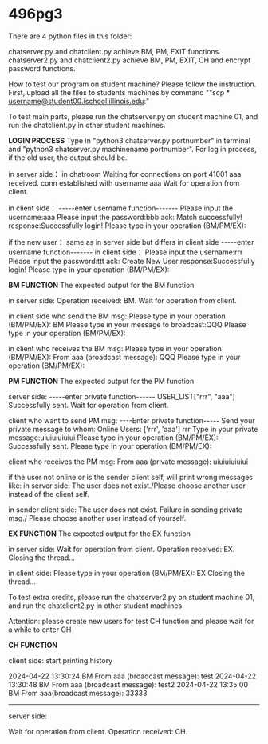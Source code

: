 # 496pg3

There are 4 python files in this folder:

chatserver.py and chatclient.py achieve BM, PM, EXIT functions.
chatserver2.py and chatclient2.py achieve BM, PM, EXIT, CH and encrypt password functions.



 How to test our program on student machine? Please follow the instruction. 
 First, upload all the files to students machines by command ""scp * username@student00.ischool.illinois.edu:"
 
To test main parts, please run the chatserver.py on student machine 01,
and run the chatclient.py in other student machines.

******LOGIN PROCESS******
Type in "python3 chatserver.py portnumber" in terminal and "python3 chatserver.py machinename portnumber".
For log in process, if the old user, the output should be.

in server side：
in chatroom
Waiting for connections on port 41001
aaa received.
conn established with username aaa
Wait for operation from client.

in client side：
-----enter username function-------
Please input the username:aaa
Please input the password:bbb
ack: Match successfully!
response:Successfully login!
Please type in your operation (BM/PM/EX):

if the new user：
same as in server side but differs in client side
-----enter username function-------
in  client side：
Please input the username:rrr
Please input the password:ttt
ack: Create New User
response:Successfully login!
Please type in your operation (BM/PM/EX):

******BM FUNCTION******
The expected output for the BM function 

in server side:
Operation received: BM.
Wait for operation from client.

in client side who send the BM msg:
Please type in your operation (BM/PM/EX):
BM
Please type in your message to broadcast:QQQ
Please type in your operation (BM/PM/EX):

in client who receives the BM msg:
Please type in your operation (BM/PM/EX):
From aaa (broadcast message): QQQ
Please type in your operation (BM/PM/EX):

******PM FUNCTION******
The expected output for the PM function 

server side:
-----enter private function------
USER_LIST["rrr", "aaa"]
Successfully sent.
Wait for operation from client.

client who want to send PM msg:
----Enter private function-----
Send your private message to whom:
Online Users: ['rrr', 'aaa']
rrr
Type in your private message:uiuiuiuiuiui
Please type in your operation (BM/PM/EX):
Successfully sent.
Please type in your operation (BM/PM/EX):

client who receives the PM msg:
From aaa (private message): uiuiuiuiuiui

if the user not online or is the sender client self, will print wrong messages like:
in server side:
The user does not exist./Please choose another user instead of the client self.

in sender client side:
The user does not exist. Failure in sending private msg./
Please choose another user instead of yourself.

******EX FUNCTION******
The expected output for the EX function 

in server side:
Wait for operation from client.
Operation received: EX.
Closing the thread...

in client side:
Please type in your operation (BM/PM/EX):
EX
Closing the thread...


To test extra credits, please run the chatserver2.py on student machine 01,
and run the chatclient2.py in other student machines

 Attention: please create new users for test CH function and please wait for a while to enter CH

******CH FUNCTION******

client side:
start printing history

2024-04-22 13:30:24 BM From aaa (broadcast message): test
2024-04-22 13:30:48 BM From aaa (broadcast message): test2
2024-04-22 13:35:00 BM From aaa(broadcast message): 33333

-----

server side:

Wait for operation from client.
Operation received: CH.


